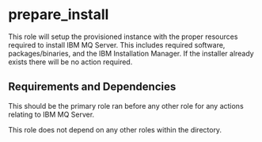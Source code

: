 # prepare_install
This role will setup the provisioned instance with the proper resources required to install IBM MQ Server. This includes required software, packages/binaries, and the IBM Installation Manager. If the installer already exists there will be no action required.

## Requirements and Dependencies
This should be the primary role ran before any other role for any actions relating to IBM MQ Server.

This role does not depend on any other roles within the directory.
